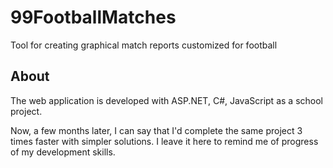 # 99FootballMatches
Tool for creating graphical match reports customized for football

## About
The web application is developed with ASP.NET, C#, JavaScript as a school project.

Now, a few months later, I can say that I'd complete the same project 3 times faster with simpler solutions.
I leave it here to remind me of progress of my development skills.
